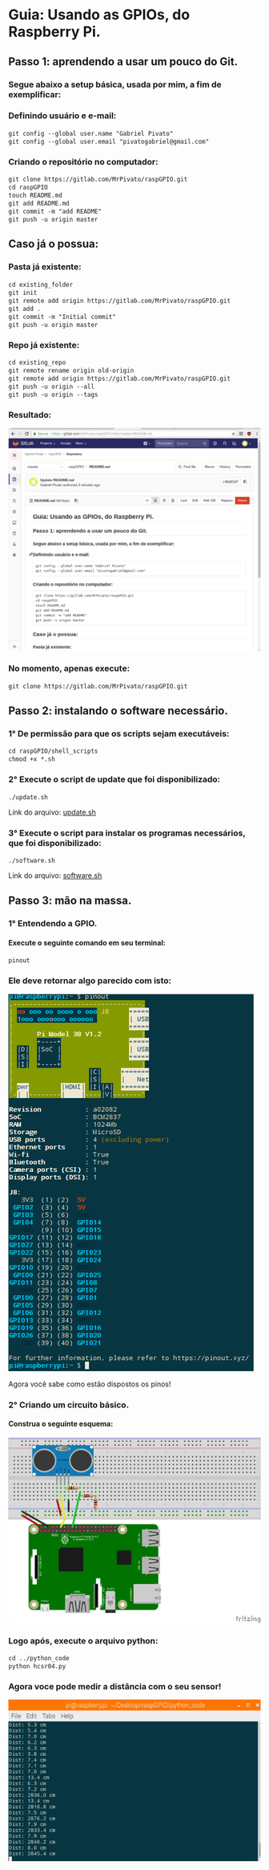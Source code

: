 # Guia: Usando as GPIOs, do Raspberry Pi.

## Passo 1: aprendendo a usar um pouco do Git.

### Segue abaixo a setup básica, usada por mim, a fim de exemplificar:

### Definindo usuário e e-mail:
    git config --global user.name "Gabriel Pivato"
    git config --global user.email "pivatogabriel@gmail.com"

### Criando o repositório no computador:
    git clone https://gitlab.com/MrPivato/raspGPIO.git
    cd raspGPIO
    touch README.md
    git add README.md
    git commit -m "add README"
    git push -u origin master

## Caso já o possua:

### Pasta já existente:
    cd existing_folder
    git init
    git remote add origin https://gitlab.com/MrPivato/raspGPIO.git
    git add .
    git commit -m "Initial commit"
    git push -u origin master

### Repo já existente:
    cd existing_repo
    git remote rename origin old-origin
    git remote add origin https://gitlab.com/MrPivato/raspGPIO.git
    git push -u origin --all
    git push -u origin --tags

### Resultado:

![alt text](imgs/screen1.png "Screenshot")

### No momento, apenas execute:
    git clone https://gitlab.com/MrPivato/raspGPIO.git
    
## Passo 2: instalando o software necessário.

### 1° De permissão para que os scripts sejam executáveis:
    cd raspGPIO/shell_scripts
    chmod +x *.sh

### 2° Execute o script de update que foi disponibilizado:
    ./update.sh
    
Link do arquivo: [update.sh](shell_scripts/update.sh "Link update.sh")

### 3° Execute o script para instalar os programas necessários, que foi disponibilizado:
    ./software.sh
    
Link do arquivo: [software.sh](shell_scripts/software.sh "Link software.sh")

## Passo 3: mão na massa.

### 1° Entendendo a GPIO.
#### Execute o seguinte comando em seu terminal:
    pinout

### Ele deve retornar algo parecido com isto:

![alt text](imgs/pinout.png "pinout terminal")

Agora você sabe como estão dispostos os pinos! 

### 2° Criando um circuito básico.
#### Construa o seguinte esquema:

![alt text](imgs/hc1.png "HC-SR04 montagem")

### Logo após, execute o arquivo python:
    cd ../python_code
    python hcsr04.py
    
### Agora voce pode medir a distância com o seu sensor!

![alt text](imgs/screen2.png "Resultado do script")
